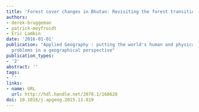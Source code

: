 ```yaml
---
title: 'Forest cover changes in Bhutan: Revisiting the forest transition'
authors:
- derek-bruggeman
- patrick-meyfroidt
- Eric Lambin
date: '2016-01-01'
publication: "Applied Geography : putting the world's human and physical resource
  problems in a geographical perspective"
publication_types:
- '2'
abstract: ''
tags:
- ''
links:
- name: URL
  url: http://hdl.handle.net/2078.1/168628
doi: 10.1016/j.apgeog.2015.11.019
---
```


